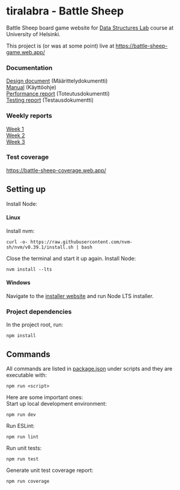# tiralabra - Battle Sheep

Battle Sheep board game website for
[Data Structures Lab](https://tiralabra.github.io/2022_p1/en/) course at
University of Helsinki.

This project is (or was at some point) live at
https://battle-sheep-game.web.app/

### Documentation

[Design document](./docs/design.md) (Määrittelydokumentti)  
[Manual](./docs/manual.md) (Käyttöohje)  
[Performance report](./docs/performance.md) (Toteutusdokumentti)  
[Testing report](./docs/testing.md) (Testausdokumentti)

### Weekly reports

[Week 1](./docs/week1_report.md)  
[Week 2](./docs/week2_report.md)  
[Week 3](./docs/week3_report.md)

### Test coverage

https://battle-sheep-coverage.web.app/

## Setting up

Install Node:

#### Linux

Install nvm:

```
curl -o- https://raw.githubusercontent.com/nvm-sh/nvm/v0.39.1/install.sh | bash
```

Close the terminal and start it up again.
Install Node:

```
nvm install --lts
```

#### Windows

Navigate to the [installer website](https://nodejs.org/en/) and run Node LTS installer.

### Project dependencies

In the project root, run:

```
npm install
```

## Commands

All commands are listed in [package.json](./package.json) under scripts and they are executable with:

```
npm run <script>
```

Here are some important ones:  
Start up local development environment:

```
npm run dev
```

Run ESLint:

```
npm run lint
```

Run unit tests:

```
npm run test
```

Generate unit test coverage report:

```
npm run coverage
```
